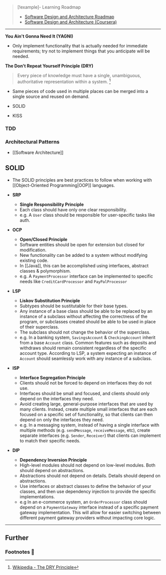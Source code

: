 
> [!example]- Learning Roadmap
> - [Software Design and Architecture Roadmap](https://roadmap.sh/software-design-architecture)
> - [Software Design and Architecture (Coursera)](https://www.coursera.org/specializations/software-design-architecture#courses)

---

**You Ain't Gonna Need It (YAGNI)**

- Only implement functionality that is actually needed for immediate requirements; try not to implement things that you anticipate will be needed.

**The Don't Repeat Yourself Principle (DRY)**

> Every piece of knowledge must have a single, unambiguous, authoritative representation within a system. [^1]

- Same pieces of code used in multiple places can be merged into a single source and reused on demand.

- SOLID
- KISS

### TDD

### Architectural Patterns

- [[Software Architecture]]

## SOLID

- The SOLID principles are best practices to follow when working with [[Object-Oriented Programming|OOP]] languages.

-  **SRP**
    - **Single Responsibility Principle**
    - Each class should have only one clear responsibility.
    - e.g. A `User` class should be responsible for user-specific tasks like auth.

- **OCP**
    - **Open/Closed Principle**
    - Software entities should be open for extension but closed for modification.
    - New functionality can be added to a system without modifying existing code.
    - In [[Java]], this can be accomplished using interfaces, abstract classes & polymorphism.
    - e.g. A `PaymentProcessor` interface can be implemented to specific needs like `CreditCardProcessor` and `PayPalProcessor`

- **LSP**
    - **Liskov Substitution Principle**
    - Subtypes should be sustitutable for their base types.
    - Any instance of a base class should be able to be replaced by an instance of a subclass without affecting the correctness of the program, or subclasses created should be able to be used in place of their superclass. 
    - The subclass should not change the behavior of the superclass.
    - e.g. In a banking system, `SavingsAccount` & `CheckingAccount` inherit from a base `Account` class. Common features such as deposits and withdraws should remain consistent regardless of the specific account type. According to LSP, a system expecting an instance of `Account` should  seamlessly work with any instance of a subclass. 

- **ISP**
    - **Interface Segregation Principle**
    - Clients should not be forced to depend on interfaces they do not use. 
    - Interfaces should be small and focused, and clients should only depend on the interfaces they need. 
    - Avoid creating large, general-purpose interfaces that are used by many clients. Instead, create multiple small interfaces that are each focused on a specific set of functionality, so that clients can then depend on only the interfaces they need.
    - e.g. In a messaging system, instead of having a single interface with multiple methods (e.g. `sendMessage`, `receiveMessage`, etc), create separate interfaces (e.g. `Sender`, `Receiver`) that clients can implement to match their specific needs.

- **DIP**
    - **Dependency Inversion Principle**
    - High-level modules should not depend on low-level modules. Both should depend on abstractions. 
    - Abstractions should not depend on details. Details should depend on abstractions. 
    - Use interfaces or abstract classes to define the behavior of your classes, and then use dependency injection to provide the specific implementations.
    - e.g In an e-commerce system, an `OrderProcessor` class should depend on a `PaymentGateway` interface instead of a specific payment gateway implementation. This will allow for easier switching between different payment gateway providers without impacting core logic.

---
## Further

### Footnotes 📝

[^1]: [Wikipedia - The DRY Principle](https://en.wikipedia.org/wiki/Don%27t_repeat_yourself)
